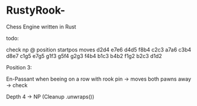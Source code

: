# RustyRook-
Chess Engine written in Rust


todo: 

check np
@
position startpos moves d2d4 e7e6 d4d5 f8b4 c2c3 a7a6 c3b4 d8e7 c1g5 e7g5 g1f3 g5f4 g2g3 f4b4 b1c3 b4b2 f1g2 b2c3 d1d2

Position 3: 

En-Passant when beeing on a row with rook pin -> moves both pawns away -> check

Depth 4 -> NP (Cleanup .unwraps())